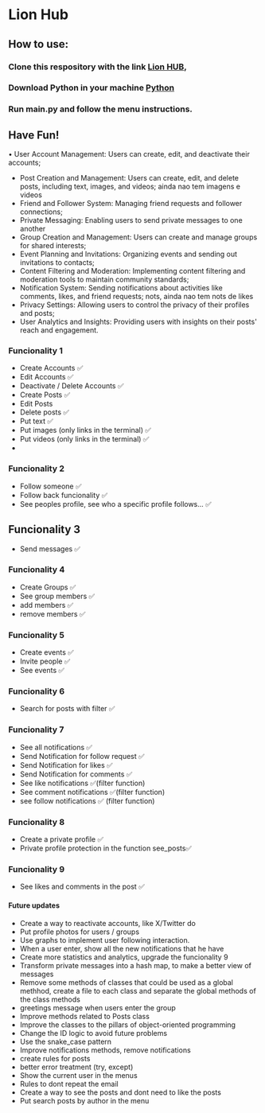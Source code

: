# Lion Hub


## How to use:
### Clone this respository with the link [Lion HUB](https://github.com/joaoraphael-leao/lion-hub),
### Download Python in your machine [Python](https://www.python.org/)
### Run main.py and follow the menu instructions.

## Have Fun!

• User Account Management: Users can create, edit, and deactivate their accounts;
-  Post Creation and Management: Users can create, edit, and delete posts, including text, images, and videos;
ainda nao tem imagens e videos
-  Friend and Follower System: Managing friend requests and follower connections;
-  Private Messaging: Enabling users to send private messages to one another
-  Group Creation and Management: Users can create and manage groups for shared interests;
-  Event Planning and Invitations: Organizing events and sending out invitations to contacts;
-  Content Filtering and Moderation: Implementing content filtering and moderation tools to maintain community standards;
-  Notification System: Sending notifications about activities like comments, likes, and friend requests;
 nots, ainda nao tem nots de likes
-  Privacy Settings: Allowing users to control the privacy of their profiles and posts;
-  User Analytics and Insights: Providing users with insights on their posts' reach and engagement.


### Funcionality 1 
- Create Accounts ✅
- Edit Accounts ✅
- Deactivate / Delete Accounts ✅
- Create Posts ✅
- Edit Posts
- Delete posts ✅
- Put text ✅
- Put images (only links in the terminal) ✅
- Put videos (only links in the terminal) ✅
- 
### Funcionality 2
- Follow someone ✅
- Follow back funcionality ✅
- See peoples profile, see who a specific profile follows... ✅
 
## Funcionality 3 
- Send messages ✅
### Funcionality 4 
- Create Groups ✅
- See group members ✅
- add members ✅
- remove members ✅
### Funcionality 5 
- Create events  ✅
- Invite people ✅
- See events ✅
### Funcionality 6 
- Search for posts with filter ✅
### Funcionality 7 
- See all notifications ✅
- Send Notification for follow request ✅
- Send Notification for likes ✅
- Send Notification for comments ✅
- See like notifications ✅(filter function)
- See comment notifications ✅(filter function)
- see follow notifications ✅ (filter function)

### Funcionality 8 
- Create a private profile ✅
- Private profile protection in the function see_posts✅
### Funcionality 9 
- See likes and comments in the post ✅

#### Future updates

- Create a way to reactivate accounts, like X/Twitter do
- Put profile photos for users / groups
- Use graphs to implement user following interaction.
- When a user enter, show all the new notifications that he have
- Create more statistics and analytics, upgrade the funcionality 9
- Transform private messages into a hash map, to make a better view of messages
- Remove some methods of classes that could be used as a global methhod, create a file to each class and separate the 
global methods of the class methods
- greetings message when users enter the group 
- Improve methods related to Posts class
- Improve the classes to the pillars of object-oriented programming
- Change the ID logic to avoid future problems
- Use the snake_case pattern
- Improve notifications methods, remove notifications
- create rules for posts
- better error treatment (try, except)
- Show the current user in the menus
- Rules to dont repeat the email
- Create a way to see the posts and dont need to like the posts
- Put search posts by author in the menu
